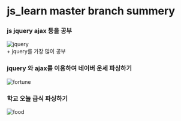 # js_learn master branch summery

### js jquery ajax 등을 공부  
![jquery](https://user-images.githubusercontent.com/45661217/136007298-5af8ae43-dcf0-4866-b8f4-1ea2da119f98.PNG)  
\+ jquery를 가장 많이 공부  

### jquery 와 ajax를 이용하여 네이버 운세 파싱하기  
![fortune](https://user-images.githubusercontent.com/45661217/136006915-43a47b05-b14e-4afc-8ef9-5e4cb1aacb38.PNG)  

### 학교 오늘 급식 파싱하기  
![food](https://user-images.githubusercontent.com/45661217/136007138-daec604f-7f21-440c-b9d1-4a900a70387a.PNG)  



